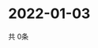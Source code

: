 # 2022-01-03
  共 0条

  <!-- BEGIN -->
  <!-- 最后更新时间Mon Jan 03 2022 14:03:53 GMT+0000 (Coordinated Universal Time) -->
  
  <!-- END -->
  
  